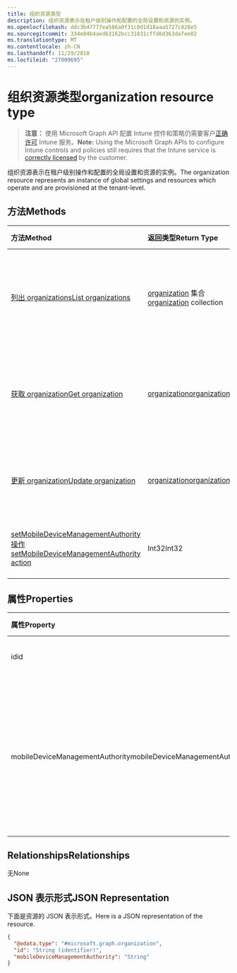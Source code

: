 ```yaml
---
title: 组织资源类型
description: 组织资源表示在租户级别操作和配置的全局设置和资源的实例。
ms.openlocfilehash: ddc3b47777ea586a0f31c0d1d18aaa5727c828e5
ms.sourcegitcommit: 334e84b4aed63162bcc31831cffd6d363dafee02
ms.translationtype: MT
ms.contentlocale: zh-CN
ms.lasthandoff: 11/29/2018
ms.locfileid: "27009695"
---
```

# <a name="organization-resource-type"></a><span data-ttu-id="de0af-103">组织资源类型</span><span class="sxs-lookup"><span data-stu-id="de0af-103">organization resource type</span></span>

> <span data-ttu-id="de0af-104">**注意：** 使用 Microsoft Graph API 配置 Intune 控件和策略仍需要客户[正确许可](https://go.microsoft.com/fwlink/?linkid=839381) Intune 服务。</span><span class="sxs-lookup"><span data-stu-id="de0af-104">**Note:** Using the Microsoft Graph APIs to configure Intune controls and policies still requires that the Intune service is [correctly licensed](https://go.microsoft.com/fwlink/?linkid=839381) by the customer.</span></span>

<span data-ttu-id="de0af-105">组织资源表示在租户级别操作和配置的全局设置和资源的实例。</span><span class="sxs-lookup"><span data-stu-id="de0af-105">The organization resource represents an instance of global settings and resources which operate and are provisioned at the tenant-level.</span></span>
## <a name="methods"></a><span data-ttu-id="de0af-106">方法</span><span class="sxs-lookup"><span data-stu-id="de0af-106">Methods</span></span>
|<span data-ttu-id="de0af-107">方法</span><span class="sxs-lookup"><span data-stu-id="de0af-107">Method</span></span>|<span data-ttu-id="de0af-108">返回类型</span><span class="sxs-lookup"><span data-stu-id="de0af-108">Return Type</span></span>|<span data-ttu-id="de0af-109">说明</span><span class="sxs-lookup"><span data-stu-id="de0af-109">Description</span></span>|
|:---|:---|:---|
|[<span data-ttu-id="de0af-110">列出 organizations</span><span class="sxs-lookup"><span data-stu-id="de0af-110">List organizations</span></span>](../api/intune-onboarding-organization-list.md)|<span data-ttu-id="de0af-111">[organization](../resources/intune-onboarding-organization.md) 集合</span><span class="sxs-lookup"><span data-stu-id="de0af-111">[organization](../resources/intune-onboarding-organization.md) collection</span></span>|<span data-ttu-id="de0af-112">列出 [organization](../resources/intune-onboarding-organization.md) 对象的属性和关系。</span><span class="sxs-lookup"><span data-stu-id="de0af-112">List properties and relationships of the [organization](../resources/intune-onboarding-organization.md) objects.</span></span>|
|[<span data-ttu-id="de0af-113">获取 organization</span><span class="sxs-lookup"><span data-stu-id="de0af-113">Get organization</span></span>](../api/intune-onboarding-organization-get.md)|[<span data-ttu-id="de0af-114">organization</span><span class="sxs-lookup"><span data-stu-id="de0af-114">organization</span></span>](../resources/intune-onboarding-organization.md)|<span data-ttu-id="de0af-115">读取 [organization](../resources/intune-onboarding-organization.md) 对象的属性和关系。</span><span class="sxs-lookup"><span data-stu-id="de0af-115">Read properties and relationships of the [organization](../resources/intune-onboarding-organization.md) object.</span></span>|
|[<span data-ttu-id="de0af-116">更新 organization</span><span class="sxs-lookup"><span data-stu-id="de0af-116">Update organization</span></span>](../api/intune-onboarding-organization-update.md)|[<span data-ttu-id="de0af-117">organization</span><span class="sxs-lookup"><span data-stu-id="de0af-117">organization</span></span>](../resources/intune-onboarding-organization.md)|<span data-ttu-id="de0af-118">更新 [organization](../resources/intune-onboarding-organization.md) 对象的属性。</span><span class="sxs-lookup"><span data-stu-id="de0af-118">Update the properties of a [organization](../resources/intune-onboarding-organization.md) object.</span></span>|
|[<span data-ttu-id="de0af-119">setMobileDeviceManagementAuthority 操作</span><span class="sxs-lookup"><span data-stu-id="de0af-119">setMobileDeviceManagementAuthority action</span></span>](../api/intune-onboarding-organization-setmobiledevicemanagementauthority.md)|<span data-ttu-id="de0af-120">Int32</span><span class="sxs-lookup"><span data-stu-id="de0af-120">Int32</span></span>|<span data-ttu-id="de0af-121">设置移动设备管理机构</span><span class="sxs-lookup"><span data-stu-id="de0af-121">Set mobile device management authority</span></span>|

## <a name="properties"></a><span data-ttu-id="de0af-122">属性</span><span class="sxs-lookup"><span data-stu-id="de0af-122">Properties</span></span>
|<span data-ttu-id="de0af-123">属性</span><span class="sxs-lookup"><span data-stu-id="de0af-123">Property</span></span>|<span data-ttu-id="de0af-124">类型</span><span class="sxs-lookup"><span data-stu-id="de0af-124">Type</span></span>|<span data-ttu-id="de0af-125">说明</span><span class="sxs-lookup"><span data-stu-id="de0af-125">Description</span></span>|
|:---|:---|:---|
|<span data-ttu-id="de0af-126">id</span><span class="sxs-lookup"><span data-stu-id="de0af-126">id</span></span>|<span data-ttu-id="de0af-127">String</span><span class="sxs-lookup"><span data-stu-id="de0af-127">String</span></span>|<span data-ttu-id="de0af-128">对象的 GUID。</span><span class="sxs-lookup"><span data-stu-id="de0af-128">The GUID for the object.</span></span>|
|<span data-ttu-id="de0af-129">mobileDeviceManagementAuthority</span><span class="sxs-lookup"><span data-stu-id="de0af-129">mobileDeviceManagementAuthority</span></span>|[<span data-ttu-id="de0af-130">mdmAuthority</span><span class="sxs-lookup"><span data-stu-id="de0af-130">mdmAuthority</span></span>](../resources/intune-onboarding-mdmauthority.md)|<span data-ttu-id="de0af-131">移动设备管理机构。</span><span class="sxs-lookup"><span data-stu-id="de0af-131">Mobile device management authority.</span></span> <span data-ttu-id="de0af-132">可取值为：`unknown`、`intune`、`sccm`、`office365`。</span><span class="sxs-lookup"><span data-stu-id="de0af-132">Possible values are: `unknown`, `intune`, `sccm`, `office365`.</span></span>|

## <a name="relationships"></a><span data-ttu-id="de0af-133">Relationships</span><span class="sxs-lookup"><span data-stu-id="de0af-133">Relationships</span></span>
<span data-ttu-id="de0af-134">无</span><span class="sxs-lookup"><span data-stu-id="de0af-134">None</span></span>
## <a name="json-representation"></a><span data-ttu-id="de0af-135">JSON 表示形式</span><span class="sxs-lookup"><span data-stu-id="de0af-135">JSON Representation</span></span>
<span data-ttu-id="de0af-136">下面是资源的 JSON 表示形式。</span><span class="sxs-lookup"><span data-stu-id="de0af-136">Here is a JSON representation of the resource.</span></span>
<!-- {
  "blockType": "resource",
  "keyProperty": "id",
  "@odata.type": "microsoft.graph.organization"
}
-->
``` json
{
  "@odata.type": "#microsoft.graph.organization",
  "id": "String (identifier)",
  "mobileDeviceManagementAuthority": "String"
}
```


<!-- {
  "type": "#page.annotation",
  "suppressions": [

"Warning: Resource microsoft.graph.organization is defined in multiple files: /api-reference/v1.0/resources/intune_onboarding_organization.md, /api-reference/v1.0/resources/organization.md",

"Warning: Schema type organization has a different BaseType value microsoft.graph.directoryObject than the documentation .",

"Warning: Schema type organization has a different OpenType value False than the documentation True.",

"Warning: Resource organization has multiple declarations with mismatched OpenType declarations."

  ],

}
-->

